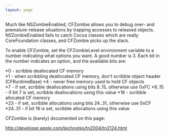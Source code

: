 ```yaml
---
layout: page
---
```


Much like NSZombieEnabled, CFZombie allows you to debug over- and premature-release situations by trapping accesses to released objects. NSZombieEnabled fails to catch Cocoa classes which are really CoreFoundation classes, and CFZombie picks up the slack.

To enable CFZombie, set the CFZombieLevel environment variable to a number indicating what options you want. A good number is 3. Each bit in the number indicates an option, and the available bits are:


*0 - scribble deallocated CF memory                             
*1 - when scribbling deallocated CF memory, don't scribble object header (CFRuntimeBase)
*4 - never free memory used to hold CF objects                  
*7 - if set, scribble deallocations using bits 8..15, otherwise use 0xFC
*8..15 - if bit 7 is set, scribble deallocations using this value
*16 - scribble allocated CF memory                               
*23 - if set, scribble allocations using bits 24..31, otherwise use 0xCF
*24..31 - if bit 16 is set, scribble allocations using this value


CFZombie is (barely) documented on this page:

http://developer.apple.com/technotes/tn2004/tn2124.html
